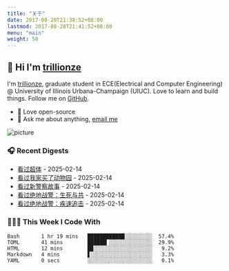```yaml
---
title: "关于"
date: 2017-08-20T21:38:52+08:00
lastmod: 2017-08-28T21:41:52+08:00
menu: "main"
weight: 50
---
```


## 👋 Hi I'm [trillionze](https://www.trillionze.com)

I'm [trillionze](https://www.trillionze.com), graduate student in ECE(Electrical and Computer Engineering) @ University of Illinois Urbana-Champaign (UIUC). Love to learn and build things. Follow me on [GitHub](https://github.com/trillionze).

- 💼 Love open-source
- 💬 Ask me about anything, [email me](trillionze@163.com)

![picture](https://image.pseudoyu.com/images/dino.gif)

### 🎧 Recent Digests

<!-- douban starts -->
* <a href='http://movie.douban.com/subject/24404677/' target='_blank'>看过超体</a> - 2025-02-14
* <a href='http://movie.douban.com/subject/3578925/' target='_blank'>看过我家买了动物园</a> - 2025-02-14
* <a href='http://movie.douban.com/subject/1306160/' target='_blank'>看过新警察故事</a> - 2025-02-14
* <a href='http://movie.douban.com/subject/26586556/' target='_blank'>看过绝地战警：生死与共</a> - 2025-02-14
* <a href='http://movie.douban.com/subject/4014397/' target='_blank'>看过绝地战警：疾速追击</a> - 2025-02-14
<!-- douban ends -->

### 👨🏻‍💻 This Week I Code With

<!-- code_time starts -->

```text
Bash       1 hr 19 mins   ████████████░░░░░░░░░  57.4%
TOML       41 mins        ██████▎░░░░░░░░░░░░░░  29.9%
HTML       12 mins        █▉░░░░░░░░░░░░░░░░░░░   9.2%
Markdown   4 mins         ▋░░░░░░░░░░░░░░░░░░░░   3.3%
YAML       0 secs         ░░░░░░░░░░░░░░░░░░░░░   0.1%
```

<!-- code_time ends -->